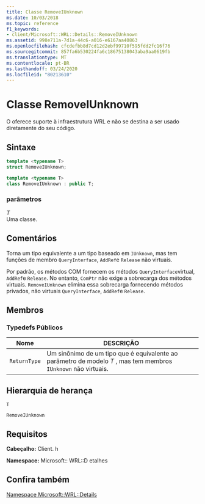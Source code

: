 ```yaml
---
title: Classe RemoveIUnknown
ms.date: 10/03/2018
ms.topic: reference
f1_keywords:
- client/Microsoft::WRL::Details::RemoveIUnknown
ms.assetid: 998e711a-7d1a-44c6-a016-e6167aa40863
ms.openlocfilehash: cfcdefbb8d7cd12d2ebf99710f595fdd2fc16f76
ms.sourcegitcommit: 857fa6b530224fa6c18675138043aba9aa0619fb
ms.translationtype: MT
ms.contentlocale: pt-BR
ms.lasthandoff: 03/24/2020
ms.locfileid: "80213610"
---
```

# <a name="removeiunknown-class"></a>Classe RemoveIUnknown

O oferece suporte à infraestrutura WRL e não se destina a ser usado diretamente do seu código.

## <a name="syntax"></a>Sintaxe

```cpp
template <typename T>
struct RemoveIUnknown;

template <typename T>
class RemoveIUnknown : public T;
```

### <a name="parameters"></a>parâmetros

*T*<br/>
Uma classe.

## <a name="remarks"></a>Comentários

Torna um tipo equivalente a um tipo baseado em `IUnknown`, mas tem funções de membro `QueryInterface`, `AddRef`e `Release` não virtuais.

Por padrão, os métodos COM fornecem os métodos `QueryInterface`virtual, `AddRef`e `Release`. No entanto, `ComPtr` não exige a sobrecarga dos métodos virtuais. `RemoveIUnknown` elimina essa sobrecarga fornecendo métodos privados, não virtuais `QueryInterface`, `AddRef`e `Release`.

## <a name="members"></a>Membros

### <a name="public-typedefs"></a>Typedefs Públicos

|Nome|DESCRIÇÃO|
|----------|-----------------|
|`ReturnType`|Um sinônimo de um tipo que é equivalente ao parâmetro de modelo *T* , mas tem membros `IUnknown` não virtuais.|

## <a name="inheritance-hierarchy"></a>Hierarquia de herança

`T`

`RemoveIUnknown`

## <a name="requirements"></a>Requisitos

**Cabeçalho:** Client. h

**Namespace:** Microsoft:: WRL::D etalhes

## <a name="see-also"></a>Confira também

[Namespace Microsoft::WRL::Details](microsoft-wrl-details-namespace.md)
